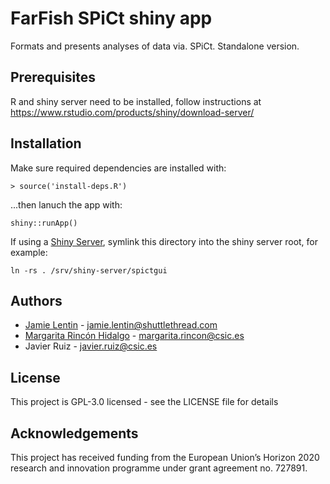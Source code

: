 # FarFish SPiCt shiny app

Formats and presents analyses of data via. SPiCt. Standalone version.

## Prerequisites

R and shiny server need to be installed, follow instructions at https://www.rstudio.com/products/shiny/download-server/

## Installation

Make sure required dependencies are installed with:

    > source('install-deps.R')

...then lanuch the app with:

    shiny::runApp()

If using a [Shiny Server](https://rstudio.com/products/shiny/shiny-server/),
symlink this directory into the shiny server root, for example:

    ln -rs . /srv/shiny-server/spictgui

## Authors

* [Jamie Lentin](https://github.com/lentinj) - jamie.lentin@shuttlethread.com
* [Margarita Rincón Hidalgo](https://github.com/mmrinconh) - margarita.rincon@csic.es
* Javier Ruiz - javier.ruiz@csic.es

## License

This project is GPL-3.0 licensed - see the LICENSE file for details

## Acknowledgements

This project has received funding from the European Union’s Horizon 2020 research and innovation programme under grant agreement no. 727891.
